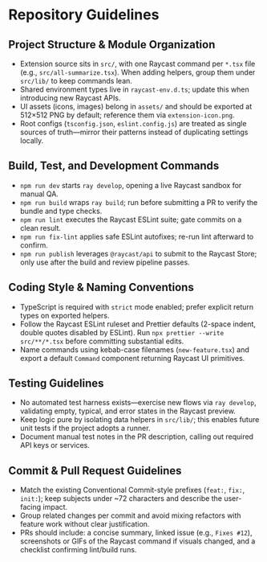 # Repository Guidelines

## Project Structure & Module Organization
- Extension source sits in `src/`, with one Raycast command per `*.tsx` file (e.g., `src/all-summarize.tsx`). When adding helpers, group them under `src/lib/` to keep commands lean.
- Shared environment types live in `raycast-env.d.ts`; update this when introducing new Raycast APIs.
- UI assets (icons, images) belong in `assets/` and should be exported at 512×512 PNG by default; reference them via `extension-icon.png`.
- Root configs (`tsconfig.json`, `eslint.config.js`) are treated as single sources of truth—mirror their patterns instead of duplicating settings locally.

## Build, Test, and Development Commands
- `npm run dev` starts `ray develop`, opening a live Raycast sandbox for manual QA.
- `npm run build` wraps `ray build`; run before submitting a PR to verify the bundle and type checks.
- `npm run lint` executes the Raycast ESLint suite; gate commits on a clean result.
- `npm run fix-lint` applies safe ESLint autofixes; re-run lint afterward to confirm.
- `npm run publish` leverages `@raycast/api` to submit to the Raycast Store; only use after the build and review pipeline passes.

## Coding Style & Naming Conventions
- TypeScript is required with `strict` mode enabled; prefer explicit return types on exported helpers.
- Follow the Raycast ESLint ruleset and Prettier defaults (2-space indent, double quotes disabled by ESLint). Run `npx prettier --write src/**/*.tsx` before committing substantial edits.
- Name commands using kebab-case filenames (`new-feature.tsx`) and export a default `Command` component returning Raycast UI primitives.

## Testing Guidelines
- No automated test harness exists—exercise new flows via `ray develop`, validating empty, typical, and error states in the Raycast preview.
- Keep logic pure by isolating data helpers in `src/lib/`; this enables future unit tests if the project adopts a runner.
- Document manual test notes in the PR description, calling out required API keys or services.

## Commit & Pull Request Guidelines
- Match the existing Conventional Commit-style prefixes (`feat:`, `fix:`, `init:`); keep subjects under ~72 characters and describe the user-facing impact.
- Group related changes per commit and avoid mixing refactors with feature work without clear justification.
- PRs should include: a concise summary, linked issue (e.g., `Fixes #12`), screenshots or GIFs of the Raycast command if visuals changed, and a checklist confirming lint/build runs.
